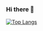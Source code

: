 ### Hi there 👋
[![Top Langs](https://github-readme-stats.vercel.app/api/top-langs/?username=Kas1o)](https://github.com/Kas1o/github-readme-stats)

